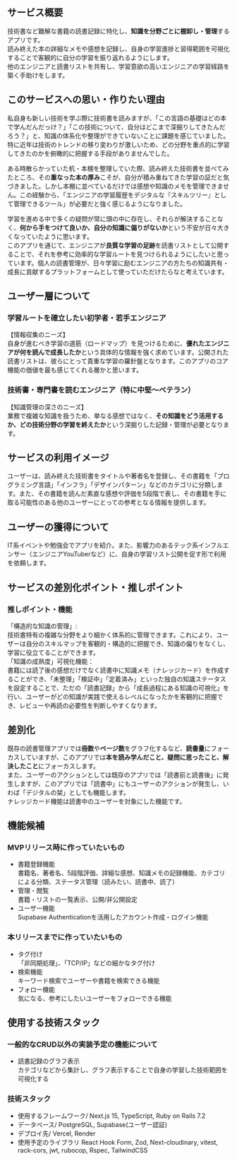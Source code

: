 ## サービス概要
技術書など難解な書籍の読書記録に特化し、**知識を分野ごとに棚卸し・管理**するアプリです。  
読み終えた本の詳細なメモや感想を記録し、自身の学習進捗と習得範囲を可視化することで客観的に自分の学習を振り返れるようにします。  
他のエンジニアと読書リストを共有し、学習意欲の高いエンジニアの学習経路を築く手助けをします。

## このサービスへの思い・作りたい理由
私自身も新しい技術を学ぶ際に技術書を読みますが、「この言語の基礎はどの本で学んだんだっけ？」「この技術について、自分はどこまで深掘りしてきたんだろう？」と、知識の体系化や整理ができていないことに課題を感じていました。特に近年は技術のトレンドの移り変わりが激しいため、どの分野を重点的に学習してきたのかを俯瞰的に把握する手段がありませんでした。

ある時散らかっていた机・本棚を整理していた際、読み終えた技術書を並べてみたところ、その**重なった本の厚み**こそが、自分が積み重ねてきた学習の証だと気づきました。しかし本棚に並べているだけでは感想や知識のメモを管理できません。この経験から、「エンジニアの学習履歴をデジタルな『スキルツリー』として管理できるツール」が必要だと強く感じるようになりました。

学習を進める中で多くの疑問が常に頭の中に存在し、それらが解決することなく、**何から手をつけて良いか、自分の知識に偏りがないか**という不安が日々大きくなっていたように思います。  
このアプリを通じて、エンジニアが**良質な学習の足跡**を読書リストとして公開することで、それを参考に効率的な学習ルートを見つけられるようにしたいと思っています。個人の読書管理が、日々学習に励むエンジニアの方たちの知識共有・成長に貢献するプラットフォームとして使っていただけたらなと考えています。

## ユーザー層について
### 学習ルートを確立したい初学者・若手エンジニア
【情報収集のニーズ】  
自身が進むべき学習の道筋（ロードマップ）を見つけるために、**優れたエンジニアが何を読んで成長したか**という具体的な情報を強く求めています。公開された読書リストは、彼らにとって貴重な学習の羅針盤となります。このアプリのコア機能の価値を最も感じてくれる層かと思います。

### 技術書・専門書を読むエンジニア（特に中堅〜ベテラン）
【知識管理の深さのニーズ】  
業務で複雑な知識を扱うため、単なる感想ではなく、**その知識をどう活用するか、どの技術分野の学習を終えたか**という深掘りした記録・管理が必要となります。

## サービスの利用イメージ
ユーザーは、読み終えた技術書をタイトルや著者名を登録し、その書籍を「プログラミング言語」「インフラ」「デザインパターン」などのカテゴリに分類します。また、その書籍を読んだ素直な感想や評価を5段階で表し、その書籍を手に取る可能性のある他のユーザーにとっての参考となる情報を提供します。

## ユーザーの獲得について
IT系イベントや勉強会でアプリを紹介。また、影響力のあるテック系インフルエンサー（エンジニアYouTuberなど）に、自身の学習リスト公開を促す形で利用を依頼します。

## サービスの差別化ポイント・推しポイント
### 推しポイント・機能
「構造的な知識の管理」:  
技術書特有の複雑な分野をより細かく体系的に管理できます。これにより、ユーザーは自分のスキルマップを客観的・構造的に把握でき、知識の偏りをなくし、学習に役立てることができます。  
「知識の成熟度」可視化機能：  
書籍には読了後の感想だけでなく読書中に知識メモ（ナレッジカード）を作成することができ、「未整理」「検証中」「定着済み」といった独自の知識ステータスを設定することで、ただの「読書記録」から「成長過程にある知識の可視化」を行い、ユーザーがどの知識が実践で使えるレベルになったかを客観的に把握でき、レビューや再読の必要性を判断しやすくなります。  

## 差別化
既存の読書管理アプリでは**冊数**や**ページ数**をグラフ化するなど、**読書量**にフォーカスしていますが、このアプリでは**本を読み学んだこと、疑問に思ったこと、解決したこと**にフォーカスします。  
また、ユーザーのアクションとしては既存のアプリでは「読書前と読書後」に発生しますが、このアプリでは「読書中」にもユーザーのアクションが発生し、いわば「デジタルの栞」としても機能します。  
ナレッジカード機能は読書中のユーザーを対象にした機能です。

## 機能候補
### MVPリリース時に作っていたいもの
- 書籍登録機能  
書籍名、著者名、5段階評価、詳細な感想、知識メモの記録機能、カテゴリによる分類、ステータス管理（読みたい、読書中、読了）
- 管理・閲覧  
書籍・リストの一覧表示、公開/非公開設定
- ユーザー機能  
Supabase Authenticationを活用したアカウント作成・ログイン機能

### 本リリースまでに作っていたいもの
- タグ付け  
「非同期処理」、「TCP/IP」などの細かなタグ付け
- 検索機能  
キーワード検索でユーザーや書籍を検索できる機能
- フォロー機能  
気になる、参考にしたいユーザーをフォローできる機能


## 使用する技術スタック
### 一般的なCRUD以外の実装予定の機能について
- 読書記録のグラフ表示  
カテゴリなどから集計し、グラフ表示することで自身の学習した技術範囲を可視化する

### 技術スタック
- 使用するフレームワーク/ Next.js 15, TypeScript, Ruby on Rails 7.2
- データベース/ PostgreSQL, Supabase(ユーザー認証)
- デプロイ先/ Vercel, Render
- 使用予定のライブラリ React Hook Form, Zod, Next-cloudinary, vitest, rack-cors, jwt, rubocop, Rspec, TailwindCSS